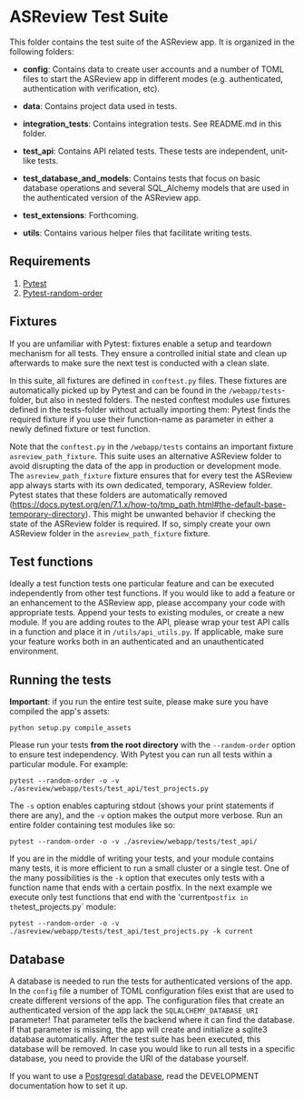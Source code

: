 # ASReview Test Suite

This folder contains the test suite of the ASReview app. It is organized in the following folders:

- **config**: Contains data to create user accounts and a number of TOML files to start the ASReview app in different modes (e.g. authenticated, authentication with verification, etc).

- **data**: Contains project data used in tests.

- **integration_tests**: Contains integration tests. See README.md in this folder.

- **test_api**: Contains API related tests. These tests are independent, unit-like tests.

- **test_database_and_models**: Contains tests that focus on basic database operations and several SQL_Alchemy models that are used in the authenticated version of the ASReview app.

- **test_extensions**: Forthcoming.

- **utils**: Contains various helper files that facilitate writing tests.

## Requirements

1. [Pytest](https://docs.pytest.org/)
2. [Pytest-random-order](https://github.com/jbasko/pytest-random-order)

## Fixtures

If you are unfamiliar with Pytest: fixtures enable a setup and teardown mechanism for all tests. They ensure a controlled initial state and clean up afterwards to make sure the next test is conducted with a clean slate.

In this suite, all fixtures are defined in `conftest.py` files. These fixtures are automatically picked up by Pytest and can be found in the `/webapp/tests`-folder, but also in nested folders. The nested conftest modules use fixtures defined in the tests-folder without actually importing them: Pytest finds the required fixture if you use their function-name as parameter in either a newly defined fixture or test function.

Note that the `conftest.py` in the `/webapp/tests` contains an important fixture `asreview_path_fixture`. This suite uses an alternative ASReview folder to avoid disrupting the data of the app in production or development mode. The `asreview_path_fixture` fixture ensures that for every test the ASReview app always starts with its own dedicated, temporary, ASReview folder. Pytest states that these folders are automatically removed (https://docs.pytest.org/en/7.1.x/how-to/tmp_path.html#the-default-base-temporary-directory). This might be unwanted behavior if checking the state of the ASReview folder is required. If so, simply create your own ASReview folder in the `asreview_path_fixture` fixture.

## Test functions

Ideally a test function tests one particular feature and can be executed independently from other test functions. If you would like to add a feature or an enhancement to the ASReview app, please accompany your code with appropriate tests. Append your tests to existing modules, or create a new module. If you are adding routes to the API, please wrap your test API calls in a function and place it in `/utils/api_utils.py`. If applicable, make sure your feature works both in an authenticated and an unauthenticated environment.

## Running the tests

**Important**: if you run the entire test suite, please make sure you have compiled the app's assets:

```
python setup.py compile_assets
```

Please run your tests **from the root directory** with the `--random-order` option to ensure test independency. With Pytest you can run all tests within a particular module. For example:

```
pytest --random-order -o -v ./asreview/webapp/tests/test_api/test_projects.py
```

The `-s` option enables capturing stdout (shows your print statements if there are any), and the `-v` option makes the output more verbose. Run an entire folder containing test modules like so:

```
pytest --random-order -o -v ./asreview/webapp/tests/test_api/
```

If you are in the middle of writing your tests, and your module contains many tests, it is more efficient to run a small cluster or a single test. One of the many possibilities is the `-k` option that executes only tests with a function name that ends with a certain postfix. In the next example we execute only test functions that end with the 'current`postfix in the`test_projects.py` module:

```
pytest --random-order -o -v ./asreview/webapp/tests/test_api/test_projects.py -k current
```

## Database

A database is needed to run the tests for authenticated versions of the app. In the `config` file a number of TOML configuration files exist that are used to create different versions of the app. The configuration files that create an authenticated version of the app lack the `SQLALCHEMY_DATABASE_URI` parameter! That parameter tells the backend where it can find the database. If that parameter is missing, the app will create and initialize a sqlite3 database automatically. After the test suite has been executed, this database will be removed. In case you would like to run all tests in a specific database, you need to provide the URI of the database yourself.

If you want to use a [Postgresql database](https://www.postgresql.org/), read the DEVELOPMENT documentation
how to set it up.
